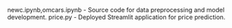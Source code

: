 newc.ipynb,omcars.ipynb - Source code for data preprocessing and model development.
price.py - Deployed Streamlit application for price prediction.
